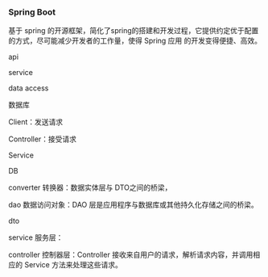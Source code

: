 ### Spring Boot

基于 spring 的开源框架，简化了spring的搭建和开发过程，它提供约定优于配置的方式，尽可能减少开发者的工作量，使得 Spring 应用 的开发变得便捷、高效。



api

service

data access

数据库





Client：发送请求

Controller：接受请求

Service

DB



converter 转换器：数据实体层与 DTO之间的桥梁，

dao 数据访问对象：DAO 层是应用程序与数据库或其他持久化存储之间的桥梁。

dto 

service 服务层：

controller 控制器层：Controller 接收来自用户的请求，解析请求内容，并调用相应的 Service 方法来处理这些请求。